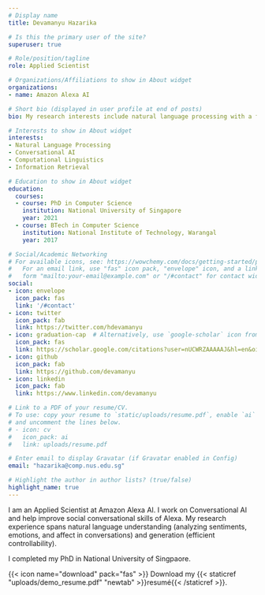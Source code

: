```yaml
---
# Display name
title: Devamanyu Hazarika

# Is this the primary user of the site?
superuser: true

# Role/position/tagline
role: Applied Scientist

# Organizations/Affiliations to show in About widget
organizations:
- name: Amazon Alexa AI

# Short bio (displayed in user profile at end of posts)
bio: My research interests include natural language processing with a focus in conversational AI.

# Interests to show in About widget
interests:
- Natural Language Processing
- Conversational AI
- Computational Linguistics
- Information Retrieval

# Education to show in About widget
education:
  courses:
  - course: PhD in Computer Science
    institution: National University of Singapore 
    year: 2021
  - course: BTech in Computer Science
    institution: National Institute of Technology, Warangal
    year: 2017

# Social/Academic Networking
# For available icons, see: https://wowchemy.com/docs/getting-started/page-builder/#icons
#   For an email link, use "fas" icon pack, "envelope" icon, and a link in the
#   form "mailto:your-email@example.com" or "/#contact" for contact widget.
social:
- icon: envelope
  icon_pack: fas
  link: '/#contact'
- icon: twitter
  icon_pack: fab
  link: https://twitter.com/hdevamanyu
- icon: graduation-cap  # Alternatively, use `google-scholar` icon from `ai` icon pack
  icon_pack: fas
  link: https://scholar.google.com/citations?user=nUCWRZAAAAAJ&hl=en&oi=ao
- icon: github
  icon_pack: fab
  link: https://github.com/devamanyu
- icon: linkedin
  icon_pack: fab
  link: https://www.linkedin.com/devamanyu

# Link to a PDF of your resume/CV.
# To use: copy your resume to `static/uploads/resume.pdf`, enable `ai` icons in `params.toml`, 
# and uncomment the lines below.
# - icon: cv
#   icon_pack: ai
#   link: uploads/resume.pdf

# Enter email to display Gravatar (if Gravatar enabled in Config)
email: "hazarika@comp.nus.edu.sg"

# Highlight the author in author lists? (true/false)
highlight_name: true
---
```


I am an Applied Scientist at Amazon Alexa AI. I work on Conversational AI and help improve social conversational skills of Alexa. My research experience spans natural language understanding (analyzing sentiments, emotions, and affect in conversations) and generation (efficient controllability).  

I completed my PhD in National University of Singpaore.

{{< icon name="download" pack="fas" >}} Download my {{< staticref "uploads/demo_resume.pdf" "newtab" >}}resumé{{< /staticref >}}.
